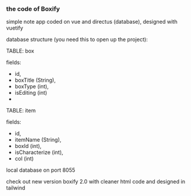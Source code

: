 ### the code of Boxify 
simple note app coded on vue and directus (database), designed with vuetify 

database structure (you need this to open up the project): 

TABLE: box 
  
  fields: 
  - id,
  - boxTitle (String),
  - boxType (int),
  - isEditing (int)
  - 
TABLE: item

  fields: 
  - id,
  - itemName (String),
  - boxId (int),
  - isCharacterize (int),
  - col (int)

local database on port 8055

check out new version boxify 2.0 with cleaner html code and designed in tailwind

